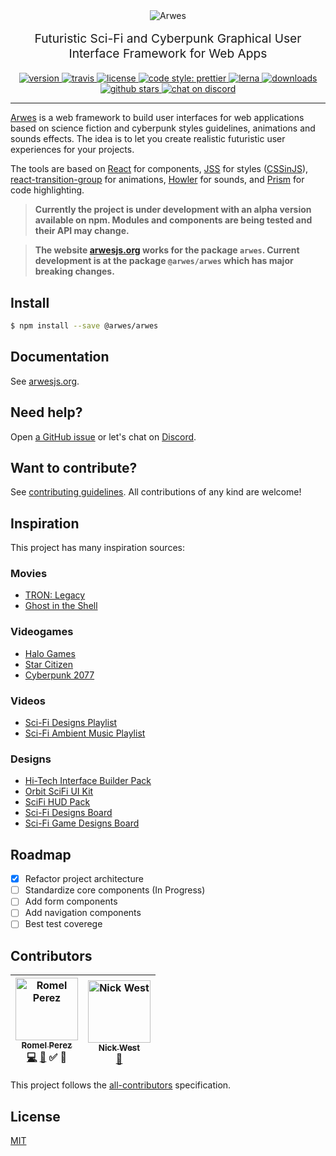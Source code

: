 <div align="center">
  <img src="./arwes.gif" alt="Arwes" />
</div>

<p align="center" style="margin-top: 16px; font-size: 1.2rem;">
  Futuristic Sci-Fi and Cyberpunk Graphical User Interface Framework for Web Apps
</p>

<div align="center">
  <a href="https://npmjs.org/package/@arwes/arwes">
    <img src="https://img.shields.io/npm/v/@arwes/arwes.svg" alt="version" />
  </a>
  <a href="https://travis-ci.org/arwesjs/arwes">
    <img src="https://img.shields.io/travis/arwesjs/arwes.svg" alt="travis" />
  </a>
  <a href="https://github.com/arwesjs/arwes/blob/master/LICENSE">
    <img src="https://img.shields.io/github/license/arwesjs/arwes.svg?maxAge=2592000" alt="license" />
  </a>
  <a href="https://github.com/prettier/prettier">
    <img src="https://img.shields.io/badge/code_style-prettier-ff69b4.svg?style=flat-square" alt="code style: prettier">
  </a>
  <a href="https://lernajs.io">
    <img src="https://img.shields.io/badge/maintained%20with-lerna-cc00ff.svg" alt="lerna" />
  </a>
  <a href="https://npmjs.org/package/@arwes/arwes">
    <img src="https://img.shields.io/npm/dm/@arwes/arwes.svg" alt="downloads" />
  </a>
  <a href="https://github.com/arwesjs/arwes">
    <img src="https://img.shields.io/github/stars/arwesjs/arwes.svg?style=social&label=stars" alt="github stars" />
  </a>
  <a href="https://discord.gg/s5sbTkw">
    <img src="https://img.shields.io/badge/chat-discord-blue.svg" alt="chat on discord">
  </a>
</div>

_______________

[Arwes](https://arwesjs.org) is a web framework to build user interfaces
for web applications based on science fiction and cyberpunk styles guidelines,
animations and sounds effects. The idea is to let you create realistic
futuristic user experiences for your projects.

The tools are based on [React](https://reactjs.org) for components,
[JSS](http://cssinjs.org) for styles ([CSSinJS](https://medium.com/jobsity/css-in-javascript-with-jss-and-react-54cdd2720222)),
[react-transition-group](https://reactcommunity.org/react-transition-group) for
animations, [Howler](https://howlerjs.com) for sounds, and [Prism](http://prismjs.com)
for code highlighting.

> **Currently the project is under development with an alpha version available on npm. Modules and components are being tested and their API may change.**

> **The website [arwesjs.org](https://arwesjs.org) works for the package `arwes`. Current development is at the package `@arwes/arwes` which has major breaking changes.**

## Install

```bash
$ npm install --save @arwes/arwes
```

## Documentation

See [arwesjs.org](https://arwesjs.org).

## Need help?

Open [a GitHub issue](https://github.com/arwesjs/arwes/issues/new) or let's chat on [Discord](https://discord.gg/s5sbTkw).

## Want to contribute?

See [contributing guidelines](https://github.com/arwesjs/arwes/blob/master/CONTRIBUTING.md).
All contributions of any kind are welcome!

## Inspiration

This project has many inspiration sources:

### Movies

- [TRON: Legacy](http://www.imdb.com/title/tt1104001/)
- [Ghost in the Shell](http://www.imdb.com/title/tt1219827/)

### Videogames

- [Halo Games](https://www.halowaypoint.com/en-us/games/halo-2)
- [Star Citizen](http://robertsspaceindustries.com)
- [Cyberpunk 2077](https://www.cyberpunk.net)

### Videos

- [Sci-Fi Designs Playlist](https://www.youtube.com/playlist?list=PLAIjpj9Un1BDevmUZSDrLIYxF3Cl5LspY)
- [Sci-Fi Ambient Music Playlist](https://www.youtube.com/playlist?list=PLmGEbmwqAA4IYqCuH3bHzTVVtdpG6N4IJ)

### Designs

- [Hi-Tech Interface Builder Pack](https://www.behance.net/gallery/19051971/Hi-Tech-Interface-Builder-Pack)
- [Orbit SciFi UI Kit](https://creativemarket.com/dannehr/163951-Orbit-SciFi-UI-Kit)
- [SciFi HUD Pack](https://videohive.net/item/hud/14206389)
- [Sci-Fi Designs Board](https://co.pinterest.com/romelperez07/sci-fi-design/)
- [Sci-Fi Game Designs Board](https://co.pinterest.com/romelperez07/sci-fi-games/)

## Roadmap

- [x] Refactor project architecture
- [ ] Standardize core components (In Progress)
- [ ] Add form components
- [ ] Add navigation components
- [ ] Best test coverege

## Contributors

<!-- Contributors START
Romel_Perez romelperez https://romelperez.com code doc tutorial answers
Nick_West njwest https://nickwe.st doc
Contributors END -->
<!-- Contributors table START -->
| [<img src="https://avatars.githubusercontent.com/romelperez?s=100" width="100" alt="Romel Perez" /><br /><sub>Romel Perez</sub>](https://romelperez.com)<br />[💻](git@github.com:arwesjs/arwes/commits?author=romelperez) [📖](git@github.com:arwesjs/arwes/commits?author=romelperez) ✅ 💁 | [<img src="https://avatars.githubusercontent.com/njwest?s=100" width="100" alt="Nick West" /><br /><sub>Nick West</sub>](https://nickwe.st)<br />[📖](git@github.com:arwesjs/arwes/commits?author=njwest) |
| :---: | :---: |
<!-- Contributors table END -->

This project follows the [all-contributors](https://github.com/kentcdodds/all-contributors)
specification.

## License

[MIT](./LICENSE)
